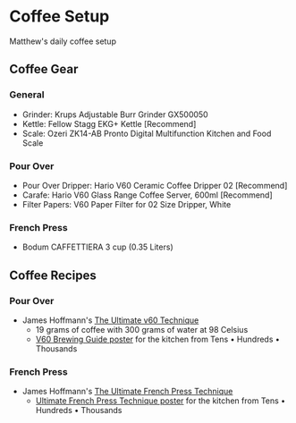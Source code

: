 # Coffee Setup

Matthew's daily coffee setup

## Coffee Gear

### General

- Grinder: Krups Adjustable Burr Grinder GX500050
- Kettle: Fellow Stagg EKG+ Kettle [Recommend]
- Scale: Ozeri ZK14-AB Pronto Digital Multifunction Kitchen and Food Scale

### Pour Over

- Pour Over Dripper: Hario V60 Ceramic Coffee Dripper 02 [Recommend]
- Carafe: Hario V60 Glass Range Coffee Server, 600ml [Recommend]
- Filter Papers: V60 Paper Filter for 02 Size Dripper, White

### French Press

- Bodum CAFFETTIERA 3 cup (0.35 Liters)

## Coffee Recipes

### Pour Over

- James Hoffmann's [The Ultimate v60 Technique](https://youtu.be/AI4ynXzkSQo)
   - 19 grams of coffee with 300 grams of water at 98 Celsius
   - [V60 Brewing Guide poster](https://tenshundredsthousands.com/collections/prints/products/v60-brewing-guide-print) for the kitchen from Tens • Hundreds • Thousands

### French Press

- James Hoffmann's [The Ultimate French Press Technique](https://youtu.be/st571DYYTR8)
   - [Ultimate French Press Technique poster](https://tenshundredsthousands.com/collections/prints/products/ultimate-french-press-technique-print) for the kitchen from Tens • Hundreds • Thousands

